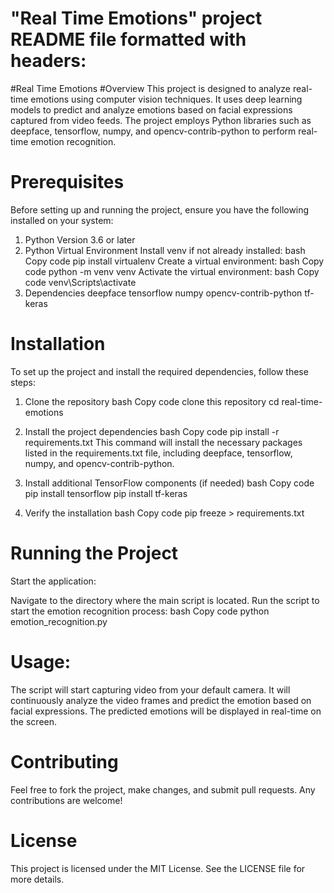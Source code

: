 # "Real Time Emotions" project README file formatted with headers:

#Real Time Emotions
#Overview
This project is designed to analyze real-time emotions using computer vision techniques. It uses deep learning models to predict and analyze emotions based on facial expressions captured from video feeds. The project employs Python libraries such as deepface, tensorflow, numpy, and opencv-contrib-python to perform real-time emotion recognition.

# Prerequisites
Before setting up and running the project, ensure you have the following installed on your system:

1. Python
Version 3.6 or later
2. Python Virtual Environment
Install venv if not already installed:
bash
Copy code
pip install virtualenv
Create a virtual environment:
bash
Copy code
python -m venv venv
Activate the virtual environment:
bash
Copy code
venv\Scripts\activate
3. Dependencies
deepface
tensorflow
numpy
opencv-contrib-python
tf-keras
# Installation
To set up the project and install the required dependencies, follow these steps:

1. Clone the repository
bash
Copy code
 clone this repository
cd real-time-emotions
2. Install the project dependencies
bash
Copy code
pip install -r requirements.txt
This command will install the necessary packages listed in the requirements.txt file, including deepface, tensorflow, numpy, and opencv-contrib-python.

3. Install additional TensorFlow components (if needed)
bash
Copy code
pip install tensorflow
pip install tf-keras
4. Verify the installation
bash
Copy code
pip freeze > requirements.txt
# Running the Project
Start the application:

Navigate to the directory where the main script is located.
Run the script to start the emotion recognition process:
bash
Copy code
python emotion_recognition.py
# Usage:

The script will start capturing video from your default camera.
It will continuously analyze the video frames and predict the emotion based on facial expressions.
The predicted emotions will be displayed in real-time on the screen.
# Contributing
Feel free to fork the project, make changes, and submit pull requests. Any contributions are welcome!

# License
This project is licensed under the MIT License. See the LICENSE file for more details.

